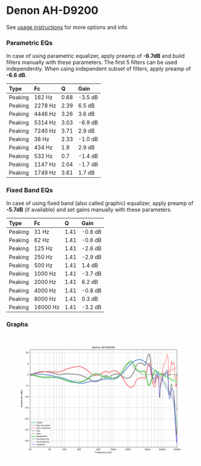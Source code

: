 # Denon AH-D9200
See [usage instructions](https://github.com/jaakkopasanen/AutoEq#usage) for more options and info.

### Parametric EQs
In case of using parametric equalizer, apply preamp of **-6.7dB** and build filters manually
with these parameters. The first 5 filters can be used independently.
When using independent subset of filters, apply preamp of **-6.6 dB**.

| Type    | Fc      |    Q | Gain    |
|:--------|:--------|:-----|:--------|
| Peaking | 162 Hz  | 0.68 | -3.5 dB |
| Peaking | 2278 Hz | 2.39 | 6.5 dB  |
| Peaking | 4446 Hz | 3.26 | 3.6 dB  |
| Peaking | 5314 Hz | 3.03 | -6.9 dB |
| Peaking | 7240 Hz | 3.71 | 2.9 dB  |
| Peaking | 38 Hz   | 2.33 | -1.0 dB |
| Peaking | 434 Hz  | 1.9  | 2.9 dB  |
| Peaking | 532 Hz  | 0.7  | -1.4 dB |
| Peaking | 1147 Hz | 2.04 | -1.7 dB |
| Peaking | 1749 Hz | 3.61 | 1.7 dB  |

### Fixed Band EQs
In case of using fixed band (also called graphic) equalizer, apply preamp of **-5.7dB**
(if available) and set gains manually with these parameters.

| Type    | Fc       |    Q | Gain    |
|:--------|:---------|:-----|:--------|
| Peaking | 31 Hz    | 1.41 | -0.8 dB |
| Peaking | 62 Hz    | 1.41 | -0.6 dB |
| Peaking | 125 Hz   | 1.41 | -2.6 dB |
| Peaking | 250 Hz   | 1.41 | -2.9 dB |
| Peaking | 500 Hz   | 1.41 | 1.4 dB  |
| Peaking | 1000 Hz  | 1.41 | -3.7 dB |
| Peaking | 2000 Hz  | 1.41 | 6.2 dB  |
| Peaking | 4000 Hz  | 1.41 | -0.8 dB |
| Peaking | 8000 Hz  | 1.41 | 0.3 dB  |
| Peaking | 16000 Hz | 1.41 | -3.2 dB |

### Graphs
![](./Denon%20AH-D9200.png)